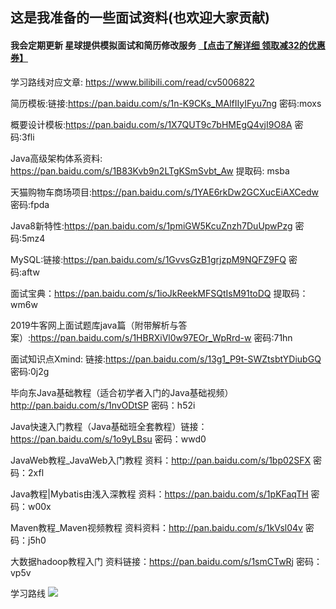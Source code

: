 ## 这是我准备的一些面试资料(也欢迎大家贡献)

#### 我会定期更新  星球提供模拟面试和简历修改服务 **[【点击了解详细 领取减32的优惠券】](https://github.com/AobingJava/JavaFamily/blob/master/docs/idea/%E7%9F%A5%E8%AF%86%E6%98%9F%E7%90%83.md)**

学习路线对应文章: https://www.bilibili.com/read/cv5006822

简历模板:链接:https://pan.baidu.com/s/1n-K9CKs_MAlfIIyIFyu7ng  密码:moxs

概要设计模板:https://pan.baidu.com/s/1X7QUT9c7bHMEgQ4vjI9O8A  密码:3fli

Java高级架构体系资料: https://pan.baidu.com/s/1B83Kvb9n2LTgKSmSvbt_Aw 提取码: msba 

天猫购物车商场项目:https://pan.baidu.com/s/1YAE6rkDw2GCXucEiAXCedw  密码:fpda

Java8新特性:https://pan.baidu.com/s/1pmiGW5KcuZnzh7DuUpwPzg  密码:5mz4

MySQL:链接:https://pan.baidu.com/s/1GvvsGzB1grjzpM9NQFZ9FQ  密码:aftw

面试宝典：https://pan.baidu.com/s/1ioJkReekMFSQtIsM91toDQ 提取码：wm6w

2019牛客网上面试题库java篇（附带解析与答案）:https://pan.baidu.com/s/1HBRXiVl0w97EOr_WpRrd-w  密码:71hn

面试知识点Xmind: 链接:https://pan.baidu.com/s/13g1_P9t-SWZtsbtYDiubGQ  密码:0j2g

毕向东Java基础教程（适合初学者入门的Java基础视频）http://pan.baidu.com/s/1nvODtSP 密码：h52i

Java快速入门教程（Java基础班全套教程）链接：https://pan.baidu.com/s/1o9yLBsu 密码：wwd0

JavaWeb教程_JavaWeb入门教程 资料：http://pan.baidu.com/s/1bp02SFX 密码：2xfl

Java教程|Mybatis由浅入深教程 资料：https://pan.baidu.com/s/1pKFaqTH 密码：w00x

Maven教程_Maven视频教程 资料资料：http://pan.baidu.com/s/1kVsl04v 密码：j5h0

大数据hadoop教程入门 资料链接：https://pan.baidu.com/s/1smCTwRj 密码：vp5v

学习路线
![](https://tva1.sinaimg.cn/large/00831rSTly1gcbee53k7gj30u0149dov.jpg)

